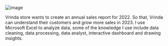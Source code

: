 ![image](https://github.com/user-attachments/assets/a04a2106-aec8-46c7-93a7-2efa10a904af)

Vrinda store wants to create an annual sales report for 2022. So that, Vrinda can understand their customers and grow more sales in 2023. I use Microsoft Excel to analyze data, some of the knowledge I use include data cleaning, data processing, data analyst, interactive dashboard and drawing insights.
